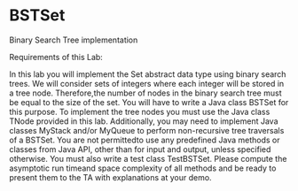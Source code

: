 # BSTSet
Binary Search Tree implementation

Requirements of this Lab:


In this lab you will implement the Set abstract data type using binary search trees.
We will consider sets of integers where each integer will be stored in a tree node. 
Therefore,the number of nodes in the binary search tree must be equal to the size of the set.
You  will  have  to  write  a Java class BSTSet for this  purpose.
To  implement the tree nodes you must use the Java class TNode provided in this lab. 
Additionally, you may need to implement Java classes MyStack and/or MyQueue to perform non-recursive tree traversals  of  a BSTSet.
You  are not  permittedto  use  any  predefined Java methods or classes from Java API, other than for input and output, unless specified otherwise. You must also write a test class TestBSTSet.
Please compute the asymptotic run timeand  space  complexity  of  all  methods  and  be  ready  to  present  them  to  the  TA  with explanations at your demo.
